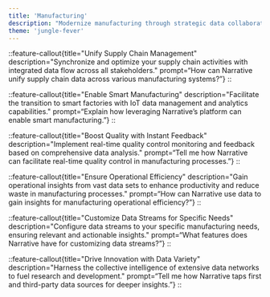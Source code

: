 ```yaml
---
title: 'Manufacturing'
description: "Modernize manufacturing through strategic data collaboration with Narrative's scalable platform, designed to streamline processes and enhance product innovation."
theme: 'jungle-fever'
---
```

::feature-callout{title="Unify Supply Chain Management" description="Synchronize and optimize your supply chain activities with integrated data flow across all stakeholders." prompt=“How can Narrative unify supply chain data across various manufacturing systems?”}
::

::feature-callout{title="Enable Smart Manufacturing" description="Facilitate the transition to smart factories with IoT data management and analytics capabilities." prompt=“Explain how leveraging Narrative’s platform can enable smart manufacturing.”}
::

::feature-callout{title="Boost Quality with Instant Feedback" description="Implement real-time quality control monitoring and feedback based on comprehensive data analysis." prompt=“Tell me how Narrative can facilitate real-time quality control in manufacturing processes.”}
::

::feature-callout{title="Ensure Operational Efficiency" description="Gain operational insights from vast data sets to enhance productivity and reduce waste in manufacturing processes." prompt=“How can Narrative use data to gain insights for manufacturing operational efficiency?”}
::

::feature-callout{title="Customize Data Streams for Specific Needs" description="Configure data streams to your specific manufacturing needs, ensuring relevant and actionable insights." prompt=“What features does Narrative have for customizing data streams?”}
::

::feature-callout{title="Drive Innovation with Data Variety" description="Harness the collective intelligence of extensive data networks to fuel research and development." prompt=“Tell me how Narrative taps first and third-party data sources for deeper insights.”}
::